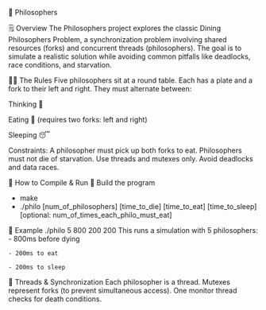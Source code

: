 🧠 Philosophers

🗒️ Overview
The Philosophers project explores the classic Dining Philosophers Problem, a synchronization problem involving 
shared resources (forks) and concurrent threads (philosophers). The goal is to simulate a realistic solution 
while avoiding common pitfalls like deadlocks, race conditions, and starvation.

👨‍🏫 The Rules
Five philosophers sit at a round table. Each has a plate and a fork to their left and right. 
They must alternate between:

Thinking 🧠

Eating 🍝 (requires two forks: left and right)

Sleeping 😴

Constraints:
A philosopher must pick up both forks to eat.
Philosophers must not die of starvation.
Use threads and mutexes only.
Avoid deadlocks and data races.

🔧 How to Compile & Run
🧱 Build the program
  - make
  - ./philo [num_of_philosophers] [time_to_die] [time_to_eat] [time_to_sleep] [optional: num_of_times_each_philo_must_eat]

    
📘 Example
  ./philo 5 800 200 200
  This runs a simulation with 5 philosophers:
    - 800ms before dying
    
    - 200ms to eat
    
    - 200ms to sleep

🧵 Threads & Synchronization
Each philosopher is a thread.
Mutexes represent forks (to prevent simultaneous access).
One monitor thread checks for death conditions.
